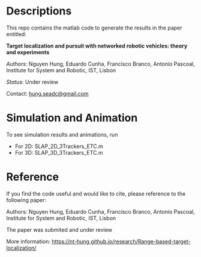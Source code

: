 # Descriptions 
This repo contains the matlab code to generate the results in the paper entitled:

**Target localization and pursuit with networked robotic vehicles: theory and experiments**

*Authors*: Nguyen Hung, Eduardo Cunha, Francisco Branco, Antonio Pascoal, Institute for System and Robotic, IST, Lisbon

*Status*: Under review

Contact: hung.seadc@gmail.com

# Simulation and Animation
To see simulation results and animations, run 

- For 2D: SLAP_2D_3Trackers_ETC.m
- For 3D: SLAP_3D_3Trackers_ETC.m

# Reference
If you find the code useful and would like to cite, please reference to the following paper:

Authors: Nguyen Hung, Eduardo Cunha, Francisco Branco, Antonio Pascoal, Institute for System and Robotic, IST, Lisbon

The paper was submited and under review 

More information:
https://nt-hung.github.io/research/Range-based-target-localization/

